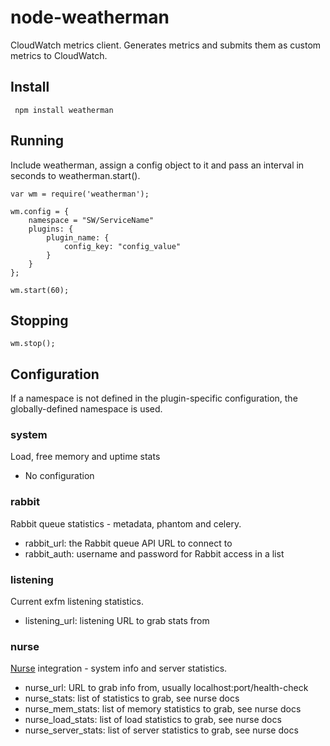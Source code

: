 # node-weatherman

CloudWatch metrics client.  Generates metrics and submits them as custom metrics to CloudWatch.

## Install

     npm install weatherman

## Running

Include weatherman, assign a config object to it and pass an interval in seconds to weatherman.start().

	var wm = require('weatherman');

	wm.config = {
		namespace = "SW/ServiceName"
		plugins: {
	    	plugin_name: {
	    		config_key: "config_value"
	    	}
		}
	};

	wm.start(60);

## Stopping

	wm.stop();


## Configuration

If a namespace is not defined in the plugin-specific configuration, the globally-defined namespace is used.

### system

Load, free memory and uptime stats

* No configuration

### rabbit

Rabbit queue statistics - metadata, phantom and celery.

* rabbit_url: the Rabbit queue API URL to connect to
* rabbit_auth: username and password for Rabbit access in a list

### listening

Current exfm listening statistics.

* listening_url: listening URL to grab stats from

### nurse

[Nurse](https://github.com/exfm/node-nurse) integration - system info and server statistics.

* nurse_url: URL to grab info from, usually localhost:port/health-check
* nurse_stats: list of statistics to grab, see nurse docs
* nurse\_mem\_stats: list of memory statistics to grab, see nurse docs
* nurse\_load\_stats: list of load statistics to grab, see nurse docs
* nurse\_server\_stats: list of server statistics to grab, see nurse docs

